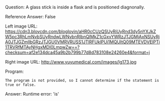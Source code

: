 Question: A glass stick is inside a flask and is positioned diagnonally.

Reference Answer: False

Left image URL: https://cdn3.blovcdn.com/bloglovin/aHR0cCUzQSUyRiUyRnd3dy5nYXJkZW5pc3RhLmNvbSUyRndwLWNvbnRlbnQlMkZ1cGxvYWRzJTJGMjAxNSUyRjA0JTJGZmllbGRzJTJGU0VMRVRUSS1JTlRFUklPUi1MQUItQ09MTEVDVElPTi1TRVRfMTAyNHgxMDI0LmpwZw==?checksum=af2e134dca45a9b2b799b77d8d783108e24260e4&format=j

Right image URL: http://www.yuyumedical.com/images/lg173.jpg

Program:

```
The program is not provided, so I cannot determine if the statement is true or false.
```
Answer: Runtime error: 'is'

